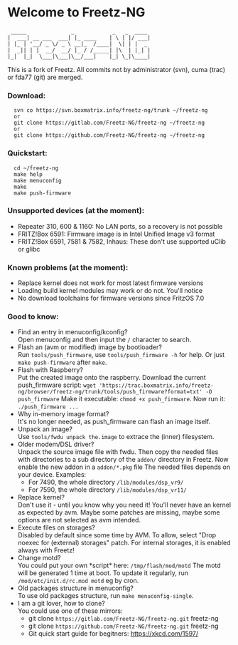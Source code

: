 # Welcome to Freetz-NG

```
 _____              _            _   _  ____
|  ___| __ ___  ___| |_ ____    | \ | |/ ___|
| |_ | '__/ _ \/ _ \ __|_  /____|  \| | |  _
|  _|| | |  __/  __/ |_ / /_____| |\  | |_| |
|_|  |_|  \___|\___|\__/___|    |_| \_|\____|

```

This is a fork of Freetz.
All commits not by administrator (svn),
cuma (trac) or fda77 (git) are merged.

### Download:
```
  svn co https://svn.boxmatrix.info/freetz-ng/trunk ~/freetz-ng
  or
  git clone https://gitlab.com/Freetz-NG/freetz-ng ~/freetz-ng
  or
  git clone https://github.com/Freetz-NG/freetz-ng ~/freetz-ng
```

### Quickstart:
```
  cd ~/freetz-ng
  make help
  make menuconfig
  make
  make push-firmware
```

### Unsupported devices (at the moment):
  * Repeater 310, 600 & 1160: No LAN ports, so a recovery is not possible
  * FRITZ!Box 6591: Firmware image is in Intel Unified Image v3 format
  * FRITZ!Box 6591, 7581 & 7582, Inhaus: These don't use supported uClib or glibc

### Known problems (at the moment):
  * Replace kernel does not work for most latest firmware versions
  * Loading build kernel modules may work or do not. You'll notice
  * No download toolchains for firmware versions since FritzOS 7.0

### Good to know:
  * Find an entry in menuconfig/kconfig?<br>
    Open menuconfig and then input the ```/``` character to search.
  * Flash an (avm or modified) image by bootloader?<br>
    Run ```tools/push_firmware```, use ```tools/push_firmware -h``` for help.
    Or just ```make push-firmware``` after ```make```.
  * Flash with Raspberry?<br>
    Put the created image onto the raspberry. Download the current push\_firmware script:
    ```wget 'https://trac.boxmatrix.info/freetz-ng/browser/freetz-ng/trunk/tools/push_firmware?format=txt' -O push_firmware```
    Make it executable: ```chmod +x push_firmware```. Now run it: ```./push_firmware ...```
  * Why in-memory image format?<br>
    It's no longer needed, as push\_firmware can flash an image itself.
  * Unpack an image?<br>
    Use ```tools/fwdu unpack the.image``` to extrace the (inner) filesystem.
  * Older modem/DSL driver?<br>
    Unpack the source image file with fwdu. Then copy the needed files
    with directories to a sub directory of the ```addon/``` directory in Freetz.
    Now enable the new addon in a ```addon/*.pkg``` file
    The needed files depends on your device. Examples:
     - For 7490, the whole directory ```/lib/modules/dsp_vr9/```
     - For 7590, the whole directory ```/lib/modules/dsp_vr11/```
  * Replace kernel?<br>
    Don't use it - until you know why you need it!
    You'll never have an kernel as expected by avm. Maybe some patches
    are missing, maybe some options are not selected as avm intended.
  * Execute files on storages?<br>
    Disabled by default since some time by AVM. To allow,
    select "Drop noexec for (external) storages" patch.
    For internal storages, it is enabled always with Freetz!
  * Change motd?<br>
    You could put your own \*script\* here: ```/tmp/flash/mod/motd```
    The motd will be generated 1 time at boot. To update it
    regularly, run ```/mod/etc/init.d/rc.mod motd``` eg by cron.
  * Old packages structure in menuconfig?<br>
    To use old packages structure, run ```make menuconfig-single```.
  * I am a git lover, how to clone?<br>
    You could use one of these mirrors:
     - git clone ```https://gitlab.com/Freetz-NG/freetz-ng.git``` freetz-ng
     - git clone ```https://github.com/Freetz-NG/freetz-ng.git``` freetz-ng
     - Git quick start guide for begitners: https://xkcd.com/1597/


